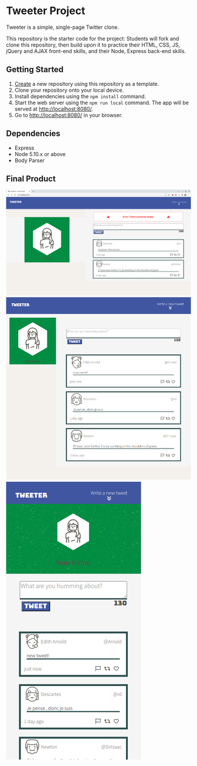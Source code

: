 # Tweeter Project

Tweeter is a simple, single-page Twitter clone.

This repository is the starter code for the project: Students will fork and clone this repository, then build upon it to practice their HTML, CSS, JS, jQuery and AJAX front-end skills, and their Node, Express back-end skills.

## Getting Started

1. [Create](https://docs.github.com/en/repositories/creating-and-managing-repositories/creating-a-repository-from-a-template) a new repository using this repository as a template.
2. Clone your repository onto your local device.
3. Install dependencies using the `npm install` command.
3. Start the web server using the `npm run local` command. The app will be served at <http://localhost:8080/>.
4. Go to <http://localhost:8080/> in your browser.

## Dependencies

- Express
- Node 5.10.x or above
- Body Parser

## Final Product

!["desktop design"](https://github.com/mmcqueen92/tweeter/blob/master/docs/desktop-render.png?raw=true)
!["tablet design"](https://github.com/mmcqueen92/tweeter/blob/master/docs/tablet-render.png?raw=true)
!["phone design"](https://github.com/mmcqueen92/tweeter/blob/master/docs/phone-render.png?raw=true)
